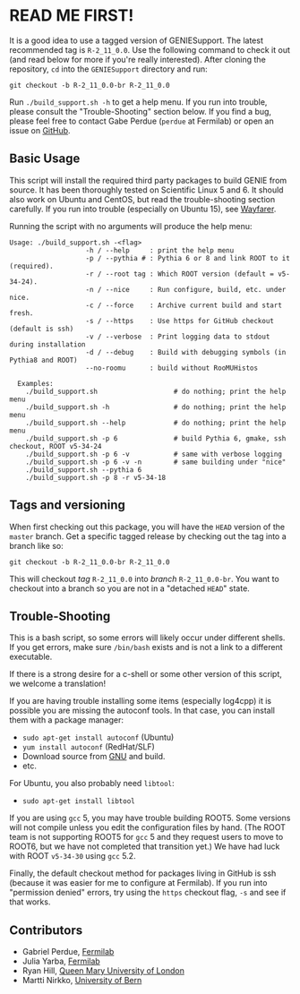 # READ ME FIRST!

It is a good idea to use a tagged version of GENIESupport. The latest
recommended tag is `R-2_11_0.0`. Use the following command to check
it out (and read below for more if you're really interested). After
cloning the repository, `cd` into the `GENIESupport` directory and
run:

    git checkout -b R-2_11_0.0-br R-2_11_0.0

Run `./build_support.sh -h` to get a help menu. If you run into trouble,
please consult the "Trouble-Shooting" section below. If you find a 
bug, please feel free to contact Gabe Perdue (`perdue` at Fermilab)
or open an issue on [GitHub](https://github.com/GENIEMC/GENIESupport).

## Basic Usage

This script will install the required third party packages to build GENIE 
from source. It has been thoroughly tested on Scientific Linux 5 and 6. 
It should also work on Ubuntu and CentOS, but read the trouble-shooting
section carefully. If you run into trouble (especially on Ubuntu 15), 
see [Wayfarer](https://github.com/GENIEMC/Wayfarer).

Running the script with no arguments will produce the help menu:

    Usage: ./build_support.sh -<flag>
                       -h / --help     : print the help menu
                       -p / --pythia # : Pythia 6 or 8 and link ROOT to it (required).
                       -r / --root tag : Which ROOT version (default = v5-34-24).
                       -n / --nice     : Run configure, build, etc. under nice.
                       -c / --force    : Archive current build and start fresh.
                       -s / --https    : Use https for GitHub checkout (default is ssh)
                       -v / --verbose  : Print logging data to stdout during installation
                       -d / --debug    : Build with debugging symbols (in Pythia8 and ROOT)
                       --no-roomu      : build without RooMUHistos
     
      Examples:  
        ./build_support.sh                   # do nothing; print the help menu
        ./build_support.sh -h                # do nothing; print the help menu
        ./build_support.sh --help            # do nothing; print the help menu
        ./build_support.sh -p 6              # build Pythia 6, gmake, ssh checkout, ROOT v5-34-24
        ./build_support.sh -p 6 -v           # same with verbose logging
        ./build_support.sh -p 6 -v -n        # same building under "nice"
        ./build_support.sh --pythia 6
        ./build_support.sh -p 8 -r v5-34-18

## Tags and versioning

When first checking out this package, you will have the `HEAD` version of the
`master` branch. Get a specific tagged release by checking out the tag into a
branch like so:

    git checkout -b R-2_11_0.0-br R-2_11_0.0

This will checkout _tag_ `R-2_11_0.0` into _branch_ `R-2_11_0.0-br`. You want to
checkout into a branch so you are not in a "detached `HEAD`" state.

## Trouble-Shooting

This is a bash script, so some errors will likely occur under different
shells. If you get errors, make sure `/bin/bash` exists and is not a 
link to a different executable.

If there is a strong desire for a c-shell or some other version of this 
script, we welcome a translation!

If you are having trouble installing some items (especially log4cpp) it 
is possible you are missing the autoconf tools. In that case, you can 
install them with a package manager:

* `sudo apt-get install autoconf` (Ubuntu)
* `yum install autoconf` (RedHat/SLF)
* Download source from [GNU](http://ftp.gnu.org/gnu/autoconf/) and build.
* etc.

For Ubuntu, you also probably need `libtool`:

* `sudo apt-get install libtool`

If you are using `gcc` 5, you may have trouble building ROOT5. Some
versions will not compile unless you edit the configuration files by
hand. (The ROOT team is not supporting ROOT5 for `gcc` 5 and they
request users to move to ROOT6, but we have not completed that transition
yet.) We have had luck with ROOT `v5-34-30` using `gcc` 5.2. 

Finally, the default checkout method for packages living in GitHub is
ssh (because it was easier for me to configure at Fermilab). If you run
into "permission denied" errors, try using the `https` checkout flag,
`-s` and see if that works.

## Contributors

* Gabriel Perdue,  [Fermilab](http://www.fnal.gov)
* Julia Yarba,     [Fermilab](http://www.fnal.gov)
* Ryan Hill,       [Queen Mary University of London](http://www.qmul.ac.uk)
* Martti Nirkko,   [University of Bern](http://www.unibe.ch/eng/)
